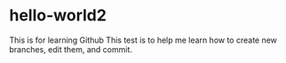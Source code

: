 # hello-world2
This is for learning Github
This test is to help me learn how to create new branches, edit them, and commit. 

